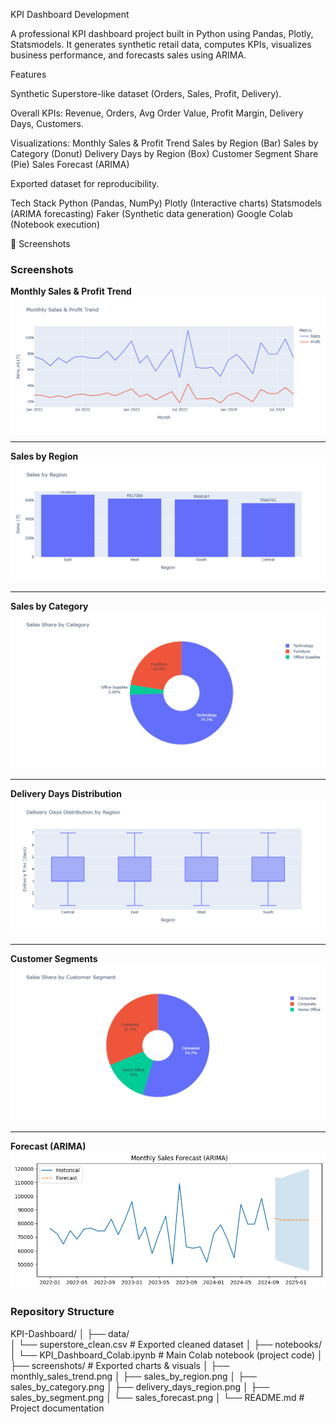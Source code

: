 KPI Dashboard Development

A professional KPI dashboard project built in Python using Pandas, Plotly, Statsmodels.
It generates synthetic retail data, computes KPIs, visualizes business performance, and forecasts sales using ARIMA.

Features

Synthetic Superstore-like dataset (Orders, Sales, Profit, Delivery).

Overall KPIs: Revenue, Orders, Avg Order Value, Profit Margin, Delivery Days, Customers.

Visualizations:
Monthly Sales & Profit Trend
Sales by Region (Bar)
Sales by Category (Donut)
Delivery Days by Region (Box)
Customer Segment Share (Pie)
Sales Forecast (ARIMA)

Exported dataset for reproducibility.

Tech Stack
Python (Pandas, NumPy)
Plotly (Interactive charts)
Statsmodels (ARIMA forecasting)
Faker (Synthetic data generation)
Google Colab (Notebook execution)

📸 Screenshots
### Screenshots

**Monthly Sales & Profit Trend**  
![Monthly Sales](screenshots/monthly_sales_trend.png)

---

**Sales by Region**  
![Sales by Region](screenshots/sales_by_region.png)

---

**Sales by Category**  
![Sales by Category](screenshots/sales_by_category.png)

---

**Delivery Days Distribution**  
![Delivery Days](screenshots/delivery_days_region.png)

---

**Customer Segments**  
![Customer Segments](screenshots/sales_by_segment.png)

---

**Forecast (ARIMA)**  
![Forecast](screenshots/sales_forecast.png)

### Repository Structure

KPI-Dashboard/
│
├── data/  
│   └── superstore_clean.csv       # Exported cleaned dataset
│
├── notebooks/  
│   └── KPI_Dashboard_Colab.ipynb  # Main Colab notebook (project code)
│
├── screenshots/                   # Exported charts & visuals
│   ├── monthly_sales_trend.png
│   ├── sales_by_region.png
│   ├── sales_by_category.png
│   ├── delivery_days_region.png
│   ├── sales_by_segment.png
│   └── sales_forecast.png
│
└── README.md                      # Project documentation



